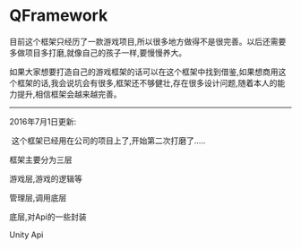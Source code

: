 # QFramework



​	目前这个框架只经历了一款游戏项目,所以很多地方做得不是很完善。以后还需要多做项目多打磨,就像自己的孩子一样,要慢慢养大。

如果大家想要打造自己的游戏框架的话可以在这个框架中找到借鉴,如果想商用这个框架的话,我会说坑会有很多,框架还不够健壮,存在很多设计问题,随着本人的能力提升,相信框架会越来越完善。

----------------

2016年7月1日更新:

​	这个框架已经用在公司的项目上了,开始第二次打磨了.....



框架主要分为三层

游戏层,游戏的逻辑等

管理层,调用底层

底层,对Api的一些封装

Unity Api